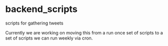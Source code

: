 # backend_scripts
scripts for gathering tweets

Currently we are working on moving this from a run once set of scripts to a set of scripts we can run weekly via cron.
